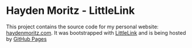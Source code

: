 # Hayden Moritz - LittleLink

This project contains the source code for my personal website: [haydenmoritz.com](https://haydenmoritz.com/). It was bootstrapped with [LittleLink](https://github.com/sethcottle/littlelink) and is being hosted by [GitHub Pages](https://pages.github.com/)
